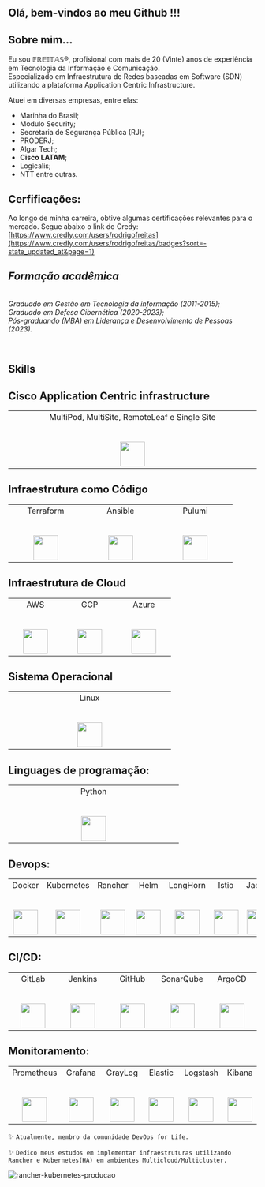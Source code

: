 <h2> Olá, bem-vindos ao meu Github !!! </h2> 

## Sobre mim... ##

Eu sou 𝔽ℝ𝔼𝕀𝕋𝔸𝕊®, profisional com mais de 20 (Vinte) anos de experiência em Tecnologia da Informação e Comunicação. 
</br>Especializado em Infraestrutura de Redes baseadas em Software (SDN) utilizando a plataforma Application Centric Infrastructure.

Atuei em diversas empresas, entre elas:
<ul>
  <li>Marinha do Brasil;</li>
  <li>Modulo Security;</li>
  <li>Secretaria de Segurança Pública (RJ);</li>
  <li>PRODERJ;</li>
  <li>Algar Tech;</li>
  <li><b>Cisco LATAM</b>;</li>
  <li>Logicalis;</li>
  <li>NTT entre outras.</li>
</ul>

## Cerfificações:
Ao longo de minha carreira, obtive algumas certificações relevantes para o mercado. Segue abaixo o link do Credy:</br>
<a href="https://www.credly.com/users/rodrigofreitas">[https://www.credly.com/users/rodrigofreitas](https://www.credly.com/users/rodrigofreitas/badges?sort=-state_updated_at&page=1)</a>


<p>
  <em>
    <h2> Formação acadêmica </h2>
    </br>
    Graduado em Gestão em Tecnologia da informação  (2011-2015);
    </br>
    Graduado em Defesa Cibernética  (2020-2023);
    </br>
    Pós-graduando (MBA) em Liderança e Desenvolvimento de Pessoas  (2023).
    </br>
  </em>
</p>

<p>
</br>

## Skills

## Cisco Application Centric infrastructure

<table>
  <tbody>
    <tr valign="top">
      <td width="20%" align="center">
        <span>MultiPod, MultiSite, RemoteLeaf e Single Site</span><br><br><br>
        <img height="50px" src="https://www.vectorlogo.zone/logos/cisco/cisco-ar21.svg">
      </td>      
    </tr>
  </tbody>
</table>  

## Infraestrutura como Código

<table>
  <tbody>
    <tr valign="top">
      <td width="20%" align="center">
        <span>Terraform</span><br><br><br>
        <img height="50px" src="https://www.vectorlogo.zone/logos/terraformio/terraformio-icon.svg">
      </td>
      <td width="20%" align="center">
        <span>Ansible</span><br><br><br>
        <img height="50px" src="https://www.vectorlogo.zone/logos/ansible/ansible-icon.svg">
      </td>
      <td width="20%" align="center">
        <span>Pulumi</span><br><br><br>
        <img height="50px" src="https://www.vectorlogo.zone/logos/pulumiio/pulumiio-ar21.svg">
      </td>
    </tr>
  </tbody>
</table>


## Infraestrutura de Cloud

<table>
  <tbody>
    <tr valign="top">
      <td width="20%" align="center">
        <span>AWS</span><br><br><br>
        <img height="50px" src="https://www.vectorlogo.zone/logos/amazon_aws/amazon_aws-icon.svg">
      </td>
      <td width="20%" align="center">
        <span>GCP</span><br><br><br>
        <img height="50px" src="https://www.vectorlogo.zone/logos/google_cloud/google_cloud-icon.svg">
      </td>
      <td width="20%" align="center">
        <span>Azure</span><br><br><br>
        <img height="50px" src="https://www.vectorlogo.zone/logos/microsoft_azure/microsoft_azure-icon.svg">
      </td>
    </tr>
  </tbody>
</table>

## Sistema Operacional 
<table>
  <tbody>
    <tr valign="top">
      <td width="20%" align="center">
        <span>Linux</span><br><br><br>
        <img height="50px" src="https://www.vectorlogo.zone/logos/linux/linux-icon.svg">
      </td>
  </tbody>
</table>

  
## Linguages de programação:

<table>
  <tbody>
    <tr valign="top">
      <td width="20%" align="center">
        <span>Python</span><br><br><br>
        <img height="50px" src="https://www.vectorlogo.zone/logos/python/python-icon.svg">
      </td>
    </tr>
  </tbody>
</table>


## Devops:

<table>
  <tbody>
    <tr valign="top">
      <td width="20%" align="center">
        <span>Docker</span><br><br><br>
        <img height="50px" src="https://www.vectorlogo.zone/logos/docker/docker-icon.svg">
      </td>
      <td width="20%" align="center">
        <span>Kubernetes</span><br><br><br>
        <img height="50px" src="https://www.vectorlogo.zone/logos/kubernetes/kubernetes-icon.svg">
      </td>
      <td width="20%" align="center">
        <span>Rancher</span><br><br><br>
        <img height="50px" src="https://www.vectorlogo.zone/logos/rancher/rancher-icon.svg">
      </td>
      <td width="20%" align="center">
        <span>Helm</span><br><br><br>
        <img height="50px" src="https://www.vectorlogo.zone/logos/helmsh/helmsh-icon.svg">
      </td>      
      <td width="20%" align="center">
        <span>LongHorn</span><br><br><br>
        <img height="50px" src="https://www.suse.com/c/wp-content/uploads/2023/03/longhorn-icon-color.png">
      </td>
      <td width="20%" align="center">
        <span>Istio</span><br><br><br>
        <img height="50px" src="https://www.vectorlogo.zone/logos/istioio/istioio-icon.svg">
      </td>
      <td width="20%" align="center">
        <span>Jaeger</span><br><br><br>
        <img height="50px" src="https://www.vectorlogo.zone/logos/jaegertracingio/jaegertracingio-icon.svg">
      </td> 
      <td width="20%" align="center">
        <span>Kiali</span><br><br><br>
        <img height="50px" src="https://s3.amazonaws.com/media-p.slid.es/uploads/671898/images/6101039/kiali_logo_darkbkg_1280px.svg">
      </td>
      <td width="20%" align="center">
        <span>Traefik</span><br><br><br>
        <img height="50px" src="https://www.vectorlogo.zone/logos/traefikio/traefikio-icon.svg">
      </td> 
    </tr>
  </tbody>
</table>  

## CI/CD:

<table>
  <tbody>
    <tr valign="top">
      <td width="20%" align="center">
        <span>GitLab</span><br><br><br>
        <img height="50px" src="https://www.vectorlogo.zone/logos/gitlab/gitlab-icon.svg">
      </td>
      <td width="20%" align="center">
        <span>Jenkins</span><br><br><br>
        <img height="50px" src="https://www.vectorlogo.zone/logos/jenkins/jenkins-icon.svg">
      </td>
      <td width="20%" align="center">
        <span>GitHub</span><br><br><br>
        <img height="50px" src="https://www.vectorlogo.zone/logos/github/github-icon.svg">
      </td>
      <td width="20%" align="center">
        <span>SonarQube</span><br><br><br>
        <img height="50px" src="https://seeklogo.com/images/S/sonarqube-logo-AF25541AAF-seeklogo.com.png">
      </td>      
      <td width="20%" align="center">
        <span>ArgoCD</span><br><br><br>
        <img height="50px" src="https://www.vectorlogo.zone/logos/argoprojio/argoprojio-icon.svg">
      </td>
    </tr>
  </tbody>
</table>  

## Monitoramento:

<table>
  <tbody>
    <tr valign="top">
      <td width="20%" align="center">
        <span>Prometheus</span><br><br><br>
        <img height="50px" src="https://www.vectorlogo.zone/logos/prometheusio/prometheusio-icon.svg">
      </td>
      <td width="20%" align="center">
        <span>Grafana</span><br><br><br>
        <img height="50px" src="https://www.vectorlogo.zone/logos/grafana/grafana-icon.svg">
      </td>
      <td width="20%" align="center">
        <span>GrayLog</span><br><br><br>
        <img height="50px" src="https://www.vectorlogo.zone/logos/graylog/graylog-icon.svg">
      </td>
            <td width="20%" align="center">
        <span>Elastic</span><br><br><br>
        <img height="50px" src="https://www.vectorlogo.zone/logos/elastic/elastic-icon.svg">
      </td>
            <td width="20%" align="center">
        <span>Logstash</span><br><br><br>
        <img height="50px" src="https://www.vectorlogo.zone/logos/elasticco_logstash/elasticco_logstash-icon.svg">
      </td>
            <td width="20%" align="center">
        <span>Kibana</span><br><br><br>
        <img height="50px" src="https://www.vectorlogo.zone/logos/elasticco_kibana/elasticco_kibana-icon.svg">
      </td>
    </tr>
  </tbody>
</table>

✨ ```Atualmente, membro da comunidade DevOps for Life.```

✨ ```Dedico meus estudos em implementar infraestruturas utilizando Rancher e Kubernetes(HA) em ambientes Multicloud/Multicluster. ```

![rancher-kubernetes-producao](https://user-images.githubusercontent.com/52961166/116400929-9fd20000-a7f8-11eb-8e06-fe9cf393e4a9.png)

